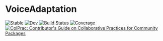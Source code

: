 # VoiceAdaptation

[![Stable](https://img.shields.io/badge/docs-stable-blue.svg)](https://serenity4.github.io/VoiceAdaptation.jl/stable)
[![Dev](https://img.shields.io/badge/docs-dev-blue.svg)](https://serenity4.github.io/VoiceAdaptation.jl/dev)
[![Build Status](https://github.com/serenity4/VoiceAdaptation.jl/actions/workflows/CI.yml/badge.svg?branch=main)](https://github.com/serenity4/VoiceAdaptation.jl/actions/workflows/CI.yml?query=branch%3Amain)
[![Coverage](https://codecov.io/gh/serenity4/VoiceAdaptation.jl/branch/main/graph/badge.svg)](https://codecov.io/gh/serenity4/VoiceAdaptation.jl)
[![ColPrac: Contributor's Guide on Collaborative Practices for Community Packages](https://img.shields.io/badge/ColPrac-Contributor's%20Guide-blueviolet)](https://github.com/SciML/ColPrac)
